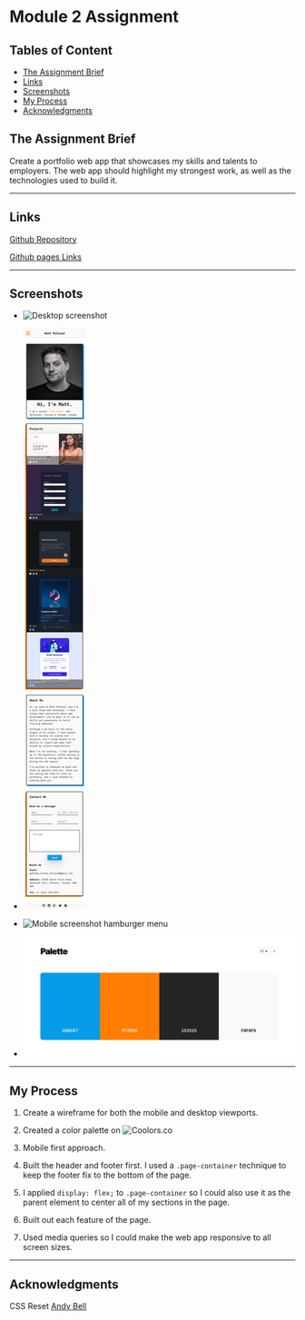 # Module 2 Assignment

## Tables of Content

- [The Assignment Brief](#the-assignment-brief)
- [Links](#links)
- [Screenshots](#screenshots)
- [My Process](#my-process)
- [Acknowledgments](#acknowledgments)

## The Assignment Brief

Create a portfolio web app that showcases my skills and talents to employers. The web app should highlight my strongest work, as well as the technologies used to build it.

---

## Links

[Github Repository](https://github.com/matthew-millard/module-02-assignment)

[Github pages Links](https://matthew-millard.github.io/module-02-assignment/)

---

## Screenshots

- ![Desktop screenshot](./Screenshots/desktop-screenshot-module-2-assignment.png)

- ![Mobile screenshot](./Screenshots/mobile-screenshot-module-2-assignment.png)

- ![Mobile screenshot hamburger menu](./Screenshotsmobile-screenshot-%20hamburger-menu-module-2-assignment.png)

- ![Colour Palette](./Screenshots/color-palette-module-2-assignment.png)

---

## My Process

1. Create a wireframe for both the mobile and desktop viewports.

2. Created a color palette on ![Coolors.co](https://coolors.co/)

3. Mobile first approach.

4. Built the header and footer first. I used a `.page-container` technique to keep the footer fix to the bottom of the page.

5. I applied `display: flex;` to `.page-container` so I could also use it as the parent element to center all of my sections in the page.

6. Built out each feature of the page.

7. Used media queries so I could make the web app responsive to all screen sizes.

---

## Acknowledgments

CSS Reset
[Andy Bell](https://andy-bell.co.uk/a-modern-css-reset/)

